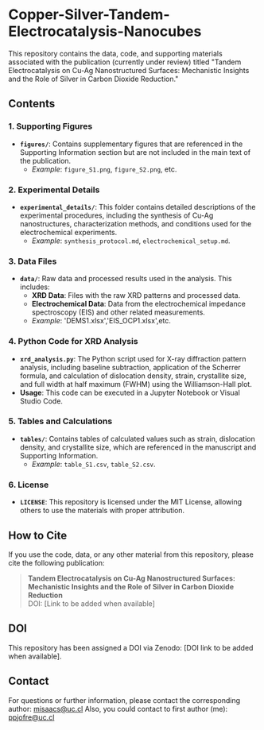 # Copper-Silver-Tandem-Electrocatalysis-Nanocubes



This repository contains the data, code, and supporting materials associated with the publication (currently under review) titled "Tandem Electrocatalysis on Cu-Ag Nanostructured Surfaces: Mechanistic Insights and the Role of Silver in Carbon Dioxide Reduction."

## Contents



### 1. Supporting Figures
- **`figures/`**: Contains supplementary figures that are referenced in the Supporting Information section but are not included in the main text of the publication.
  - *Example*: `figure_S1.png`, `figure_S2.png`, etc.
  
### 2. Experimental Details
- **`experimental_details/`**: This folder contains detailed descriptions of the experimental procedures, including the synthesis of Cu-Ag nanostructures, characterization methods, and conditions used for the electrochemical experiments.
  - *Example*: `synthesis_protocol.md`, `electrochemical_setup.md`.


### 3. Data Files
- **`data/`**: Raw data and processed results used in the analysis. This includes:
  - **XRD Data**: Files with the raw XRD patterns and processed data.
  - **Electrochemical Data**: Data from the electrochemical impedance spectroscopy (EIS) and other related measurements.
  - *Example*: 'DEMS1.xlsx','EIS_OCP1.xlsx',etc.
 
### 4. Python Code for XRD Analysis
- **`xrd_analysis.py`**: The Python script used for X-ray diffraction pattern analysis, including baseline subtraction, application of the Scherrer formula, and calculation of dislocation density, strain, crystallite size, and full width at half maximum (FWHM) using the Williamson-Hall plot.
- **Usage**: This code can be executed in a Jupyter Notebook or Visual Studio Code.
### 5. Tables and Calculations
- **`tables/`**: Contains tables of calculated values such as strain, dislocation density, and crystallite size, which are referenced in the manuscript and Supporting Information.
  - *Example*: `table_S1.csv`, `table_S2.csv`.

### 6. License
- **`LICENSE`**: This repository is licensed under the MIT License, allowing others to use the materials with proper attribution.

## How to Cite
If you use the code, data, or any other material from this repository, please cite the following publication:

> **Tandem Electrocatalysis on Cu-Ag Nanostructured Surfaces: Mechanistic Insights and the Role of Silver in Carbon Dioxide Reduction**  
> DOI: [Link to be added when available]

## DOI
This repository has been assigned a DOI via Zenodo: [DOI link to be added when available].

## Contact
For questions or further information, please contact the corresponding author: misaacs@uc.cl
Also, you could contact to first author (me): ppjofre@uc.cl

